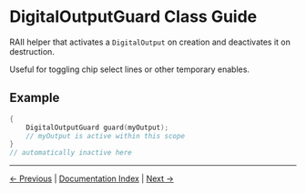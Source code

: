 # DigitalOutputGuard Class Guide

RAII helper that activates a `DigitalOutput` on creation and deactivates it on destruction.

Useful for toggling chip select lines or other temporary enables.

## Example
```cpp
{
    DigitalOutputGuard guard(myOutput);
    // myOutput is active within this scope
}
// automatically inactive here
```

---

[← Previous](DigitalOutput.md) | [Documentation Index](index.md) | [Next →](DigitalExternalIRQ.md)
